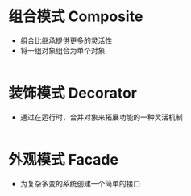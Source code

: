 # 组合模式 Composite
- 组合比继承提供更多的灵活性
- 将一组对象组合为单个对象

```php
```



# 装饰模式 Decorator 
- 通过在运行时，合并对象来拓展功能的一种灵活机制
```php
```



# 外观模式 Facade
- 为复杂多变的系统创建一个简单的接口

```php
```
























